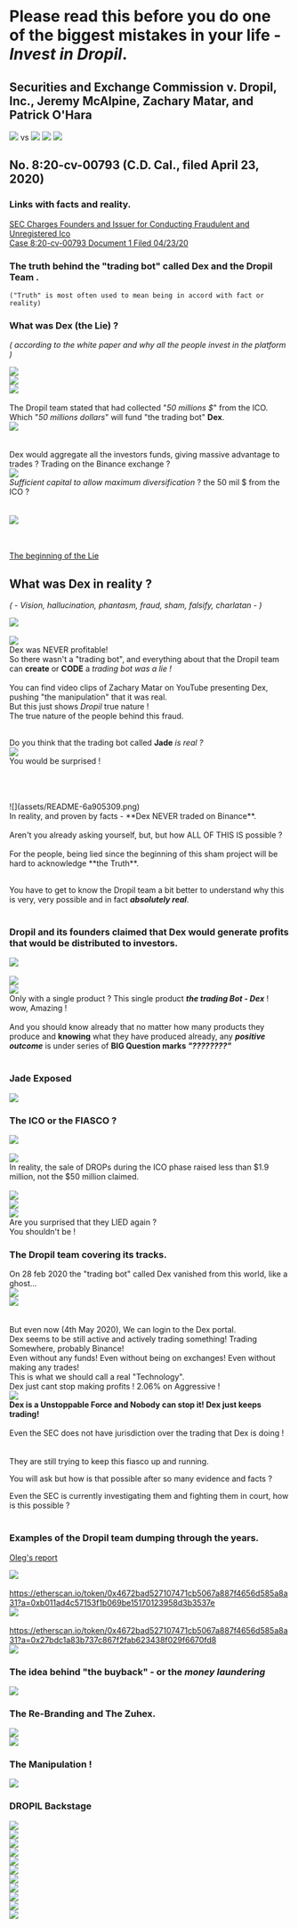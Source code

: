 # Please read this before you do one of the biggest mistakes in your life - **_Invest in Dropil_**.

## Securities and Exchange Commission v. Dropil, Inc., Jeremy McAlpine, Zachary Matar, and Patrick O'Hara

![](assets/README-f7873337.png) vs ![](assets/README-63db68bd.png) ![](assets/README-7ebf97ad.png) ![](assets/README-b3d2deb4.png)

## No. 8:20-cv-00793 (C.D. Cal., filed April 23, 2020)

### Links with facts and reality.

[SEC Charges Founders and Issuer for Conducting Fraudulent and Unregistered Ico](https://www.sec.gov/litigation/litreleases/2020/lr24804.htm)<br>
[Case 8:20-cv-00793 Document 1 Filed 04/23/20](https://www.sec.gov/litigation/complaints/2020/comp24804.pdf)

### The truth behind the "trading bot" called Dex and the **Dropil Team** .<br>

`("Truth" is most often used to mean being in accord with fact or reality)`

### What was Dex (the Lie) ?<br>

_( according to the white paper and why all the people invest in the platform )_<br>

![](assets/README-450ec01a.png)<br>
![](assets/README-10ba05ef.png)<br>
![](assets/README-3ced58a7.png)<br>
<br>
The Dropil team stated that had collected "_50 millions $_" from the ICO. Which "_50 millions dollars_" will fund "the trading bot" **Dex**.<br>
![](assets/README-73b0c63d.png)<br>
<br>
<br>
Dex would aggregate all the investors funds, giving massive advantage to trades ? Trading on the Binance exchange ?<br>
![](assets/README-b9c645c3.png)<br>
_Sufficient capital to allow maximum diversification_ ? the 50 mil $ from the ICO ?<br>
<br>
<br>
![](assets/README-1e23556b.png)<br>
<br>
<br>

[The beginning of the Lie](https://www.youtube.com/watch?v=o3N_TaJikb4)

## What was Dex in reality ?<br>

_( - Vision, hallucination, phantasm, fraud, sham, falsify, charlatan - )_<br>

![](assets/README-d5e0dda0.png)<br><br>
![](assets/README-24c87cad.png)<br>
Dex was NEVER profitable!<br>
So there wasn't a "trading bot", and everything about that the Dropil team can **create** or **CODE** a _trading bot was a lie !_<br><br>
You can find video clips of Zachary Matar on YouTube presenting Dex, pushing "the manipulation" that it was real.<br>
But this just shows _Dropil_ true nature !<br>
The true nature of the people behind this fraud.<br><br>

Do you think that the trading bot called **Jade** _is real ?_<br>
![](assets/README-56e1f390.png)<br>
You would be surprised !<br>

<br>
<br><br>
![](assets/README-6a905309.png)<br>
In reality, and proven by facts - **Dex NEVER traded on Binance**.<br><br>
Aren't you already asking yourself, but, but how ALL OF THIS IS possible ?<br><br>
For the people, being lied since the beginning of this sham project will be hard to acknowledge **the Truth**.<br>
<br>

You have to get to know the Dropil team a bit better to understand why this is very, very possible and in fact **_absolutely real_**.<br>
<br>

### Dropil and its founders claimed that Dex would **generate profits** that would be distributed to investors.<br>

![](assets/README-163b669d.png)<br><br>
![](assets/README-e932bbc6.png)<br>
![](assets/README-398fc2d8.png)<br>
Only with a single product ? This single product **_the trading Bot - Dex_** ! wow, Amazing !<br><br>
And you should know already that no matter how many products they produce and **knowing** what they have produced already, any **_positive outcome_** is under series of **BIG Question marks _"????????"_**<br><br>

### Jade Exposed

![](assets/README-5f311ba1.png)

### The ICO or the FIASCO ?

![](assets/README-34f89205.jpg)<br><br>
![](assets/README-92feb876.png)<br>
In reality, the sale of DROPs during the ICO phase raised less than $1.9 million, not the $50 million claimed.<br><br>
![](assets/README-80484386.png)<br>
![](assets/README-ab89da7d.png)<br>
![](assets/README-73b0c63d.png)<br>
Are you surprised that they LIED again ?<br>
You shouldn't be !<br>

### The Dropil team covering its tracks.<br>

On 28 feb 2020 the "trading bot" called Dex vanished from this world, like a ghost...<br>
![](assets/README-9bca86e8.png) <!-- .element height="50%" width="50%" --><br>
![](assets/README-4f057429.png) <!-- .element height="50%" width="50%" --><br><br><br>
But even now (4th May 2020), We can login to the Dex portal.<br>
Dex seems to be still active and actively trading something! Trading Somewhere, probably Binance!<br>
Even without any funds! Even without being on exchanges! Even without making any trades!<br>
This is what we should call a real "Technology".<br>
Dex just cant stop making profits ! 2.06% on Aggressive !<br>
![](assets/README-cee8cad3.png)<br>
**Dex is a Unstoppable Force and Nobody can stop it! Dex just keeps trading!**<br>
<br>
Even the SEC does not have jurisdiction over the trading that Dex is doing !<br><br>
<br>
They are still trying to keep this fiasco up and running.<br>

You will ask but how is that possible after so many evidence and facts ?<br>

Even the SEC is currently investigating them and fighting them in court, how is this possible ?<br><br>

### Examples of the Dropil team dumping through the years.

[Oleg's report](https://github.com/bonyoC-137/Dropil-ICO-fraud-exposed)

![](assets/README-118594d1.png)<br>
<br>
<https://etherscan.io/token/0x4672bad527107471cb5067a887f4656d585a8a31?a=0xb011ad4c57153f1b069be15170123958d3b3537e><br>
![](assets/README-8089f822.png)<br><br>
<https://etherscan.io/token/0x4672bad527107471cb5067a887f4656d585a8a31?a=0x27bdc1a83b737c867f2fab623438f029f6670fd8><br>
![](assets/README-b57ce092.png)

### The idea behind "the buyback" - or the **_money laundering_**<br>

![](assets/README-e52c6e35.png)

### The Re-Branding and The Zuhex.

![](assets/README-9570d356.jpg)<br>
![](assets/README-f381f71f.jpg)<br>

### The Manipulation !

![](assets/README-a3c0c737.png)

### DROPIL Backstage

![](assets/README-63db68bd.png)<br>
![](assets/README-7ebf97ad.png)<br>
![](assets/README-b3d2deb4.png)<br>
![](assets/README-4e34dcad.png)<br>
![](assets/README-ddde3609.png)<br>
![](assets/README-0a9e97f6.png)<br>
![](assets/README-70fce429.png)<br>
![](assets/README-0578b68a.png)<br>
![](assets/README-c38e8be2.jpg)<br>
![](assets/README-1fcdfd22.jpg)<br>
![](assets/README-ccb81c58.png)
